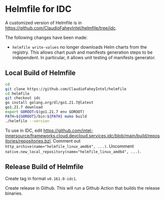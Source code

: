 
# Helmfile for IDC

A customized version of Helmfile is in https://github.com/ClaudioFaheyIntel/helmfile/tree/idc.

The following changes have been made:

- `helmfile write-values` no longer downloads Helm charts from the registry.
  This allows chart push and manifests generation steps to be independent.
  In particular, it allows unit testing of manifests generator.

## Local Build of Helmfile

```bash
cd
git clone https://github.com/ClaudioFaheyIntel/helmfile
cd helmfile
git checkout idc
go install golang.org/dl/go1.21.7@latest
go1.21.7 download
export GOROOT=$(go1.21.7 env GOROOT)
PATH=${GOROOT}/bin:${PATH} make build
./helmfile --version
```

To use in IDC, edit https://github.com/intel-innersource/frameworks.cloud.devcloud.services.idc/blob/main/build/repositories/repositories.bzl.
Comment out `http_archive(name="helmfile_linux_amd64", ...)`.
Uncomment `native.new_local_repository(name="helmfile_linux_amd64", ...)`.

## Release Build of Helmfile

Create tag in format `v0.161.0-idc1`.

Create release in Github. This will run a Github Action that builds the release binaries.
